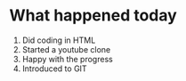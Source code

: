 # What happened today

1. Did coding in HTML 
2. Started a youtube clone
3. Happy with the progress
4. Introduced to GIT